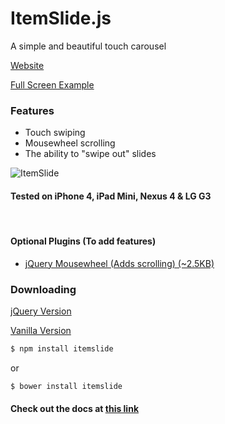 ItemSlide.js
===================

A simple and beautiful touch carousel

[Website](http://itemslide.github.io/)

[Full Screen Example](http://itemslide.github.io/examples/fullscreen_navigation/)

### Features
- Touch swiping
- Mousewheel scrolling
- The ability to "swipe out" slides


![ItemSlide](https://raw.github.com/itemslide/itemslide.github.io/master/website-src/img/itemslide.png)



#### Tested on iPhone 4, iPad Mini, Nexus 4 & LG G3
<br/>


#### Optional Plugins (To add features)
- [jQuery Mousewheel (Adds scrolling) (~2.5KB)](https://cdnjs.cloudflare.com/ajax/libs/jquery-mousewheel/3.1.12/jquery.mousewheel.min.js)



### Downloading

[jQuery Version](http://itemslide.github.io/dist/itemslide.min.js)

[Vanilla Version](http://itemslide.github.io/dist/itemslide.vanilla.min.js)

```bash
$ npm install itemslide
```
or
```bash
$ bower install itemslide
```

#### Check out the docs at [this link](http://itemslide.github.io/docs)